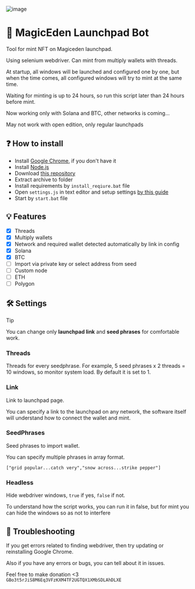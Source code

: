 ![image](https://github.com/Starlk7/Magiceden-Launchpad-Bot/assets/155927834/daf25198-7063-4651-8f5a-4eb1c28956b4)


# 🤖 MagicEden Launchpad Bot
Tool for mint NFT on Magiceden launchpad.

Using selenium webdriver. Can mint from multiply wallets with threads.

At startup, all windows will be launched and configured one by one, but when the time comes, all configured windows will try to mint at the same time.

Waiting for minting is up to 24 hours, so run this script later than 24 hours before mint.

Now working only with Solana and BTC, other networks is coming...

May not work with open edition, only regular launchpads

## ❓ How to install
* Install [Google Chrome](https://www.google.com/chrome/), if you don't have it
* Install [Node.js](https://nodejs.org/en/download/current)
* Download [this repository](https://github.com/Starlk7/Magiceden-Launchpad-Bot/archive/refs/heads/main.zip)
* Extract archive to folder
* Install requirements by ```install_reqiure.bat``` file
* Open ```settings.js``` in text editor and setup settings [by this guide](https://github.com/Starlk7/Magiceden-Launchpad-Bot/tree/main?tab=readme-ov-file#%EF%B8%8F-settings)
* Start by ```start.bat``` file

## 💡 Features
- [x] Threads
- [x] Multiply wallets
- [x] Network and required wallet detected automatically by link in config
- [x] Solana
- [x] BTC
- [ ] Import via private key or select address from seed
- [ ] Custom node 
- [ ] ETH
- [ ] Polygon

## 🛠️ Settings

> [!TIP]
> You can change only **launchpad link** and **seed phrases** for comfortable work.

### Threads

Threads for every seedphrase. For example, 5 seed phrases x 2 threads = 10 windows, so monitor system load. By default it is set to 1. 


### Link

Link to launchpad page. 

You can specify a link to the launchpad on any network, the software itself will understand how to connect the wallet and mint.

### SeedPhrases

Seed phrases to import wallet.

You can specify multiple phrases in array format.

```["grid popular...catch very","snow across...strike pepper"]```

### Headless

Hide webdriver windows, ```true``` if yes, ```false``` if not.

To understand how the script works, you can run it in false, but for mint you can hide the windows so as not to interfere



## 📑 Troubleshooting
If you get errors related to finding  webdriver, then try updating or reinstalling Google Chrome.

Also if you have any errors or bugs, you can tell about it in issues.

Feel free to make donation <3
```GBo3t5rJiS8M6Eq3VFzKXM4TF2UGTQX1XMbSDLAhDLXE```
